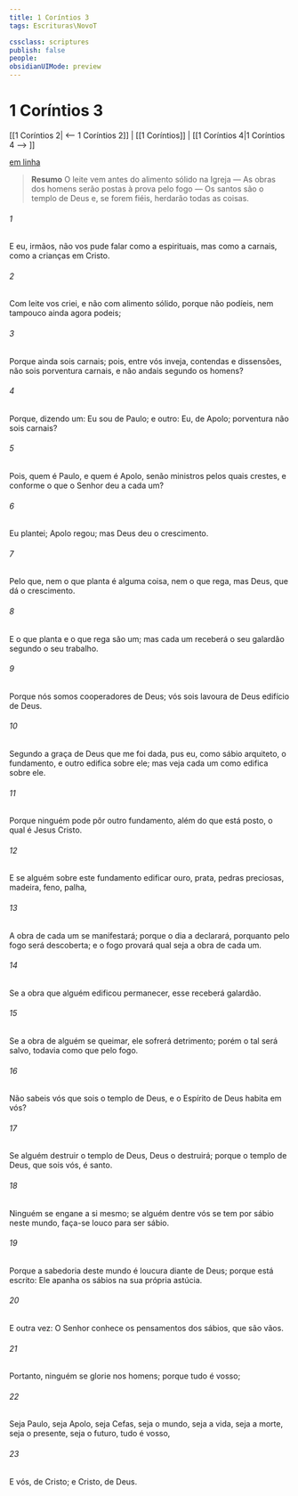 ```yaml
---
title: 1 Coríntios 3
tags: Escrituras\NovoT

cssclass: scriptures
publish: false
people:
obsidianUIMode: preview
---
```


# 1 Coríntios 3
[[1 Coríntios 2| <-- 1 Coríntios 2]] | [[1 Coríntios]] | [[1 Coríntios 4|1 Coríntios 4 --> ]]

[em linha](https://churchofjesuschrist.org/study/scriptures/nt/1-cor/3?lang=por)

> __Resumo__
O leite vem antes do alimento sólido na Igreja — As obras dos homens serão postas à prova pelo fogo — Os santos são o templo de Deus e, se forem fiéis, herdarão todas as coisas.

###### 1 
E eu, irmãos, não vos pude falar como a espirituais, mas como a carnais, como a crianças em Cristo.

###### 2 
Com leite vos criei, e não com alimento sólido, porque  não podíeis, nem tampouco ainda agora podeis;

###### 3 
Porque ainda sois carnais; pois,  entre vós inveja, contendas e dissensões, não sois porventura carnais, e não andais segundo os homens?

###### 4 
Porque, dizendo um: Eu sou de Paulo; e outro: Eu, de Apolo; porventura não sois carnais?

###### 5 
Pois, quem é Paulo, e quem é Apolo, senão ministros pelos quais crestes, e conforme o que o Senhor deu a cada um?

###### 6 
Eu plantei; Apolo regou; mas Deus deu o crescimento.

###### 7 
Pelo que, nem o que planta é alguma coisa, nem o que rega, mas Deus, que dá o crescimento.

###### 8 
E o que planta e o que rega são um; mas cada um receberá o seu galardão segundo o seu trabalho.

###### 9 
Porque nós somos cooperadores de Deus; vós sois lavoura de Deus  edifício de Deus.

###### 10 
Segundo a graça de Deus que me foi dada, pus eu, como sábio arquiteto, o fundamento, e outro edifica sobre ele; mas veja cada um como edifica sobre ele.

###### 11 
Porque ninguém pode pôr outro fundamento, além do que  está posto, o qual é Jesus Cristo.

###### 12 
E se alguém sobre este fundamento edificar ouro, prata, pedras preciosas, madeira, feno, palha,

###### 13 
A obra de cada um se manifestará; porque o dia a declarará, porquanto pelo fogo será descoberta; e o fogo provará qual seja a obra de cada um.

###### 14 
Se a obra que alguém edificou permanecer, esse receberá galardão.

###### 15 
Se a obra de alguém se queimar, ele sofrerá detrimento; porém o tal será salvo, todavia como que pelo fogo.

###### 16 
Não sabeis vós que sois o templo de Deus, e  o Espírito de Deus habita em vós?

###### 17 
Se alguém destruir o templo de Deus, Deus o destruirá; porque o templo de Deus, que sois vós, é santo.

###### 18 
Ninguém se engane a si mesmo; se alguém dentre vós se tem por sábio neste mundo, faça-se louco para ser sábio.

###### 19 
Porque a sabedoria deste mundo é loucura diante de Deus; porque está escrito: Ele apanha os sábios na sua própria astúcia.

###### 20 
E outra vez: O Senhor conhece os pensamentos dos sábios, que são vãos.

###### 21 
Portanto, ninguém se glorie nos homens; porque tudo é vosso;

###### 22 
Seja Paulo, seja Apolo, seja Cefas, seja o mundo, seja a vida, seja a morte, seja o presente, seja o futuro, tudo é vosso,

###### 23 
E vós, de Cristo; e Cristo, de Deus.

